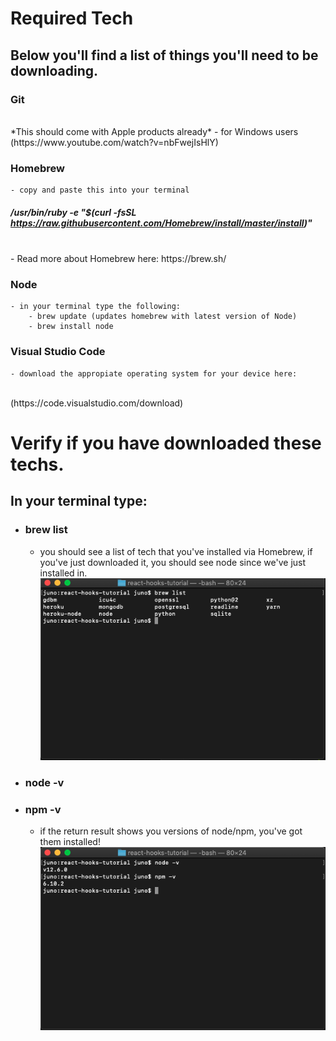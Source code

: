# Required Tech 

## Below you'll find a list of things you'll need to be downloading. 

### Git 
<br/>
    *This should come with Apple products already*
    - for Windows users (https://www.youtube.com/watch?v=nbFwejIsHlY)

### Homebrew <br/>
    - copy and paste this into your terminal
##### /usr/bin/ruby -e "$(curl -fsSL https://raw.githubusercontent.com/Homebrew/install/master/install)"
<br/>
    - Read more about Homebrew here: https://brew.sh/

### Node <br/>
    - in your terminal type the following: 
        - brew update (updates homebrew with latest version of Node)
        - brew install node 

### Visual Studio Code <br/>
    - download the appropiate operating system for your device here: 
<br/>
    (https://code.visualstudio.com/download)

# Verify if you have downloaded these techs. 
## In your terminal type: 
- ### brew list <br/>
    - you should see a list of tech that you've installed via Homebrew, if you've just downloaded it, you should see node since we've just installed in. <br/>
![brew-list](brew-list.png)

- ### node -v <br/>
- ### npm -v <br/>
    - if the return result shows you versions of node/npm, you've got them installed! <br/>
![node-npm](node-npm.png)